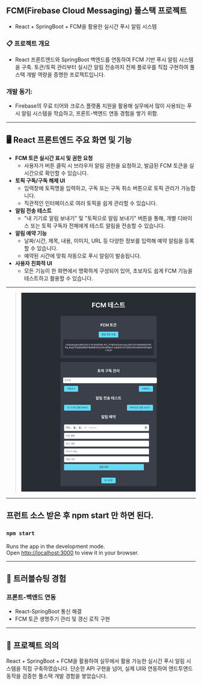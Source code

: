 ## FCM(Firebase Cloud Messaging) 풀스택 프로젝트
- React + SpringBoot + FCM을 활용한 실시간 푸시 알림 시스템

### 📋 프로젝트 개요
- React 프론트엔드와 SpringBoot 백엔드를 연동하여 FCM 기반 푸시 알림 시스템을 구축. 토큰/토픽 관리부터 실시간 알림 전송까지 전체 플로우를 직접 구현하여 풀스택 개발 역량을 증명한 프로젝트입니다.

### 개발 동기:
- Firebase의 무료 티어와 크로스 플랫폼 지원을 활용해 실무에서 많이 사용되는 푸시 알림 시스템을 학습하고, 프론트-백엔드 연동 경험을 쌓기 위함.
---

## 🖥️ React 프론트엔드 주요 화면 및 기능

- **FCM 토큰 실시간 표시 및 권한 요청**
    - 사용자가 버튼 클릭 시 브라우저 알림 권한을 요청하고, 발급된 FCM 토큰을 실시간으로 확인할 수 있습니다.
- **토픽 구독/구독 해제 UI**
    - 입력창에 토픽명을 입력하고, 구독 또는 구독 취소 버튼으로 토픽 관리가 가능합니다.
    - 직관적인 인터페이스로 여러 토픽을 쉽게 관리할 수 있습니다.
- **알림 전송 테스트**
    - "내 기기로 알림 보내기" 및 "토픽으로 알림 보내기" 버튼을 통해, 개별 디바이스 또는 토픽 구독자 전체에게 테스트 알림을 전송할 수 있습니다.
- **알림 예약 기능**
    - 날짜/시간, 제목, 내용, 이미지, URL 등 다양한 정보를 입력해 예약 알림을 등록할 수 있습니다.
    - 예약된 시간에 맞춰 자동으로 푸시 알림이 발송됩니다.
- **사용자 친화적 UI**
    - 모든 기능이 한 화면에서 명확하게 구성되어 있어, 초보자도 쉽게 FCM 기능을 테스트하고 활용할 수 있습니다.

---

>![FCM_React.png](img%2FFCM_React.png) 

---


## 프런트 소스 받은 후 npm start 만 하면 된다.

### `npm start`

Runs the app in the development mode.\
Open [http://localhost:3000](http://localhost:3000) to view it in your browser.


---

## 🔧 트러블슈팅 경험
### 프론트-백엔드 연동
- React-SpringBoot 통신 해결
- FCM 토큰 생명주기 관리 및 갱신 로직 구현

---

## 🚀 프로젝트 의의
React + SpringBoot + FCM을 활용하여 실무에서 활용 가능한 실시간 푸시 알림 시스템을 직접 구축하였습니다. 
단순한 API 구현을 넘어, 실제 UI와 연동하여 엔드투엔드 동작을 검증한 풀스택 개발 경험을 쌓았습니다.